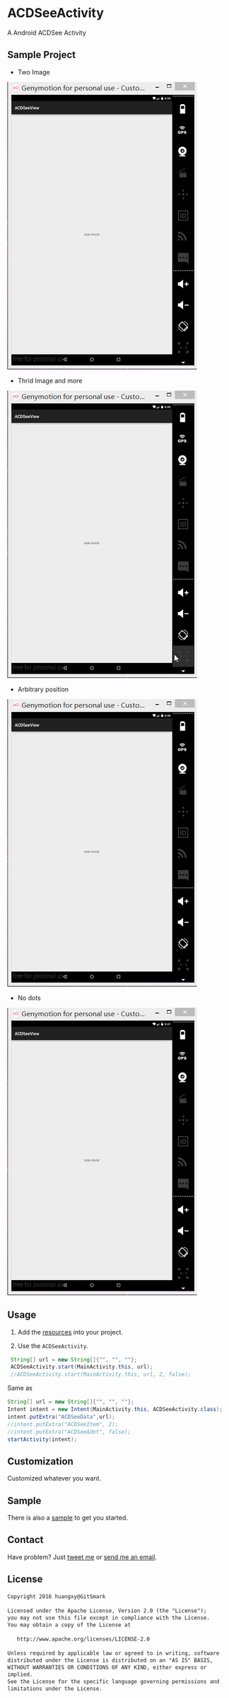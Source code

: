 # ACDSeeActivity
A Android ACDSee Activity

Sample Project
--------------
* Two Image

![](demo1.gif)

* Thrid Image and more

![](demo3.gif)

* Arbitrary position

![](demo2.gif)

* No dots

![](demo4.gif)

Usage
-----
1. Add the [resources](https://github.com/GitSmark/ACDSeeActivity/blob/master/ACDSeeActivityResourse.rar) into your project.

2. Use the `ACDSeeActivity`.
  
 ```java
  String[] url = new String[]{"", "", ""};
  ACDSeeActivity.start(MainActivity.this, url);
  //ACDSeeActivity.start(MainActivity.this, url, 2, false);
  ```
Same as

  ```java
  String[] url = new String[]{"", "", ""};
  Intent intent = new Intent(MainActivity.this, ACDSeeActivity.class);
  intent.putExtra("ACDSeeData",url);
  //intent.putExtra("ACDSeeItem", 2);
  //intent.putExtra("ACDSeeAdot", false);
  startActivity(intent);
  ```

Customization
-------------------
  Customized whatever you want.
  
Sample
----------
  There is also a [sample](https://github.com/GitSmark/ACDSeeActivity/blob/master/ACDSeeActivityDemo.rar) to get you started.

Contact
--------
  Have problem? Just [tweet me](https://twitter.com/huangxy) or [send me an email](mailto:huangxy8023@foxmail.com).

License
----------

    Copyright 2016 huangxy@GitSmark

    Licensed under the Apache License, Version 2.0 (the "License");
    you may not use this file except in compliance with the License.
    You may obtain a copy of the License at

       http://www.apache.org/licenses/LICENSE-2.0

    Unless required by applicable law or agreed to in writing, software
    distributed under the License is distributed on an "AS IS" BASIS,
    WITHOUT WARRANTIES OR CONDITIONS OF ANY KIND, either express or implied.
    See the License for the specific language governing permissions and
    limitations under the License.


